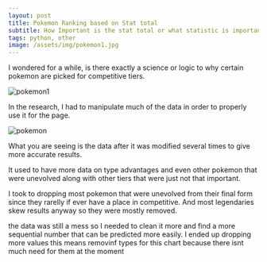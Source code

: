 ```yaml
---
layout: post
title: Pokemon Ranking based on Stat total
subtitle: How Important is the stat total or what statistic is important to a pokemon utility in ranked use
tags: python, other
image: /assets/img/pokemon1.jpg
---
```


I wondered for a while, is there exactly a science or logic to why certain pokemon are picked for competitive tiers.

![pokemon1](https://user-images.githubusercontent.com/48320567/131260951-b8940654-8b69-4b3e-9090-f4c8cee6adc7.jpg)

In the research, I had to manipulate much of the data in order to properly use it for the page.

![pokemon](https://user-images.githubusercontent.com/48320567/131260946-56063cf6-99f2-4421-97c2-7631b8d0c11d.PNG)

What you are seeing is the data after it was modified several times to give more accurate results.

It used to have more data on type advantages and even other pokemon that were unevolved along with other tiers that were just not that important.

I took to dropping most pokemon that were unevolved from their final form since they rarelly if ever have a place in competitive. And most legendaries skew results anyway so they were mostly removed.

the data was still a mess so I needed to clean it more and find a more sequential number that can be predicted more easily. I ended up dropping more values this means removinf types for this chart because there isnt much need for them at the moment
